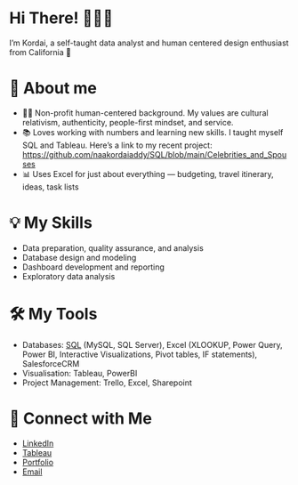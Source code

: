 # Hi There! 👩🏾‍💻

I’m Kordai, a self-taught data analyst and human centered design enthusiast from California 🌄

# 🌟 About me

- 🫶🏾 Non-profit human-centered background. My values are cultural relativism, authenticity, people-first mindset, and service.
- 📚 Loves working with numbers and learning new skills. I taught myself SQL and Tableau. Here’s a link to my recent project: https://github.com/naakordaiaddy/SQL/blob/main/Celebrities_and_Spouses
- 📊 Uses Excel for just about everything — budgeting, travel itinerary, ideas, task lists

# 💡 My Skills

- Data preparation, quality assurance, and analysis
- Database design and modeling
- Dashboard development and reporting
- Exploratory data analysis

# 🛠️ My Tools

- Databases: [SQL](https://github.com/naakordaiaddy/SQL) (MySQL, SQL Server), Excel (XLOOKUP, Power Query, Power BI, Interactive Visualizations, Pivot tables, IF statements), SalesforceCRM
- Visualisation: Tableau, PowerBI
- Project Management: Trello, Excel, Sharepoint

# 🧩 Connect with Me

- [LinkedIn](https://www.linkedin.com/in/kordai)
- [Tableau](https://public.tableau.com/app/profile/kordai)
- [Portfolio](https://kordai.me/)
- [Email](mailto:naakordaiaddy@gmail.com)
